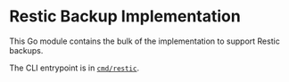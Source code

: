 # Restic Backup Implementation

This Go module contains the bulk of the implementation to support Restic backups.

The CLI entrypoint is in [`cmd/restic`](../cmd/restic).
